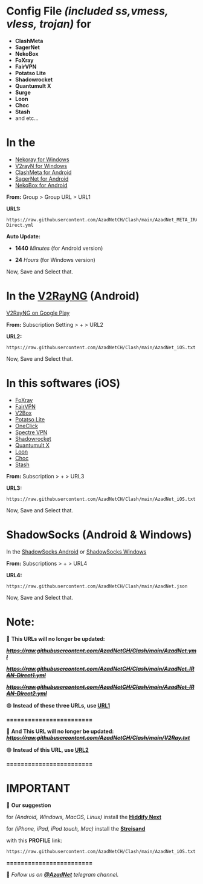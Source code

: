 # **Config File** *(included ss,vmess, vless, trojan)* **for**
- **ClashMeta**
- **SagerNet**
- **NekoBox**
- **FoXray**
- **FairVPN**
- **Potatso Lite**
- **Shadowrocket**
- **Quantumult X**
- **Surge**
- **Loon**
- **Choc**
- **Stash**
- and etc...


# In the 
- [Nekoray for Windows](https://github.com/MatsuriDayo/nekoray/releases/latest)
- [V2rayN for Windows](https://github.com/2dust/v2rayN/releases/latest)
- [ClashMeta for Android](https://github.com/MetaCubeX/ClashMetaForAndroid/releases)
- [SagerNet for Android](https://github.com/SagerNet/SagerNet/releases/latest)
- [NekoBox for Android](https://github.com/MatsuriDayo/NekoBoxForAndroid/releases/latest) 

**From:**
Group > Group URL > URL1

**URL1:** 
```
https://raw.githubusercontent.com/AzadNetCH/Clash/main/AzadNet_META_IRAN-Direct.yml
```

**Auto Update:**

- **1440** *Minutes* (for Android version)

- **24** *Hours* (for Windows version)

Now, Save and Select that.


# In the [V2RayNG](https://github.com/2dust/v2rayNG/releases) (Android)
[V2RayNG on Google Play](https://play.google.com/store/apps/details?id=com.v2ray.ang) 

**From:**
Subscription Setting > + > URL2

**URL2:**
```
https://raw.githubusercontent.com/AzadNetCH/Clash/main/AzadNet_iOS.txt
```
Now, Save and Select that.


# In this softwares (iOS)
- [FoXray](https://apps.apple.com/us/app/foxray/id6448898396)
- [FairVPN](https://apps.apple.com/us/app/fair-vpn/id1533873488)
- [V2Box](https://apps.apple.com/us/app/v2box-v2ray-client/id6446814690)
- [Potatso Lite](https://apps.apple.com/us/app/potatso-lite/id1239860606)
- [OneClick](https://apps.apple.com/us/app/oneclick-safe-easy-fast/id1545555197)
- [Spectre VPN](https://apps.apple.com/us/app/spectre-vpn/id1508712998)
- [Shadowrocket](https://apps.apple.com/fr/app/shadowrocket/id932747118)
- [Quantumult X](https://apps.apple.com/us/app/quantumult-x/id1443988620?ls=1)
- [Loon](https://apps.apple.com/us/app/loon/id1373567447)
- [Choc](https://apps.apple.com/us/app/choc/id1582542227)
- [Stash](https://apps.apple.com/us/app/stash-proxy-utility/id1596063349)

**From:**
Subscription > + > URL3

**URL3:**
```
https://raw.githubusercontent.com/AzadNetCH/Clash/main/AzadNet_iOS.txt
```
Now, Save and Select that.


# ShadowSocks (Android & Windows) 
In the [ShadowSocks Android](https://play.google.com/store/apps/details?id=com.github.shadowsocks) or [ShadowSocks Windows](https://github.com/shadowsocks/shadowsocks-windows/releases/latest) 

**From:**
Subscriptions > + > URL4

**URL4:**
```
https://raw.githubusercontent.com/AzadNetCH/Clash/main/AzadNet.json
```
Now, Save and Select that.
 

# **Note:**

🔴 **This URLs will no longer be updated:**

***~~https://raw.githubusercontent.com/AzadNetCH/Clash/main/AzadNet.yml~~***

***~~https://raw.githubusercontent.com/AzadNetCH/Clash/main/AzadNet_IRAN-Direct1.yml~~***

***~~https://raw.githubusercontent.com/AzadNetCH/Clash/main/AzadNet_IRAN-Direct2.yml~~***

🟢 **Instead of these three URLs, use [URL1](https://raw.githubusercontent.com/AzadNetCH/Clash/main/AzadNet_META_IRAN-Direct.yml)**

**========================**

🔴 **And This URL will no longer be updated:**
***~~https://raw.githubusercontent.com/AzadNetCH/Clash/main/V2Ray.txt~~***

🟢 **Instead of this URL, use [URL2](https://raw.githubusercontent.com/AzadNetCH/Clash/main/AzadNet_iOS.txt)**

**========================**

# IMPORTANT
🚨 **Our suggestion**

for *(Android, Windows, MacOS, Linux)* install the **[Hiddify Next](https://github.com/hiddify/hiddify-next/releases/latest)**

for *(iPhone, iPad, iPod touch, Mac)* install the **[Streisand](https://apps.apple.com/us/app/streisand/id6450534064)**

with this **PROFILE** link:
```
https://raw.githubusercontent.com/AzadNetCH/Clash/main/AzadNet_iOS.txt
```

**========================**

👑 *Follow us on **[@AzadNet](https://t.me/AzadNet)** telegram channel.*

